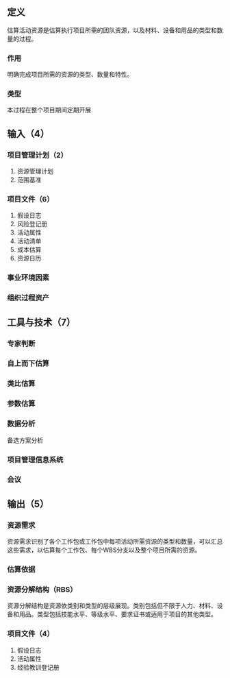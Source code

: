 ## 定义
估算活动资源是估算执行项目所需的团队资源，以及材料、设备和用品的类型和数量的过程。
### 作用
明确完成项目所需的资源的类型、数量和特性。
### 类型
本过程在整个项目期间定期开展
## 输入（4）
### 项目管理计划（2）
1. 资源管理计划
2. 范围基准
### 项目文件（6）
1. 假设日志
2. 风险登记册
3. 活动属性
4. 活动清单
5. 成本估算
6. 资源日历
### 事业环境因素
### 组织过程资产
## 工具与技术（7）
### 专家判断
### 自上而下估算
### 类比估算
### 参数估算
### 数据分析
备选方案分析
### 项目管理信息系统
### 会议
## 输出（5）
### 资源需求
资源需求识别了各个工作包或工作包中每项活动所需资源的类型和数量，可以汇总这些需求，以估算每个工作包、每个WBS分支以及整个项目所需的资源。
### 估算依据
### 资源分解结构（RBS）
资源分解结构是资源依类别和类型的层级展现。类别包括但不限于人力、材料、设备和用品。类型包括技能水平、等级水平、要求证书或适用于项目的其他类型。
### 项目文件（4）
1. 假设日志
2. 活动属性
3. 经验教训登记册
